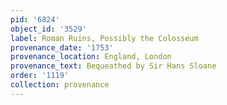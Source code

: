 ```yaml
---
pid: '6824'
object_id: '3529'
label: Roman Ruins, Possibly the Colosseum
provenance_date: '1753'
provenance_location: England, London
provenance_text: Bequeathed by Sir Hans Sloane
order: '1119'
collection: provenance
---
```

